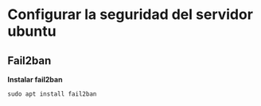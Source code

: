 # Configurar la seguridad del servidor ubuntu

## Fail2ban

**Instalar fail2ban**
```
sudo apt install fail2ban
```

